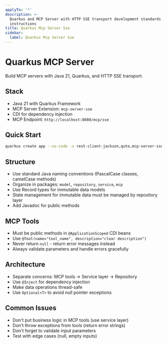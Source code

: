 ```yaml
---
applyTo: '*'
description: >-
  Quarkus and MCP Server with HTTP SSE transport development standards and
  instructions
title: Quarkus Mcp Server Sse
sidebar:
  label: Quarkus Mcp Server Sse
---
```

# Quarkus MCP Server

Build MCP servers with Java 21, Quarkus, and HTTP SSE transport.

## Stack

- Java 21 with Quarkus Framework
- MCP Server Extension: `mcp-server-sse`
- CDI for dependency injection
- MCP Endpoint: `http://localhost:8080/mcp/sse`

## Quick Start

```bash
quarkus create app --no-code -x rest-client-jackson,qute,mcp-server-sse your-domain-mcp-server
```

## Structure

- Use standard Java naming conventions (PascalCase classes, camelCase methods)
- Organize in packages: `model`, `repository`, `service`, `mcp`
- Use Record types for immutable data models
- State management for immutable data must be managed by repository layer
- Add Javadoc for public methods

## MCP Tools

- Must be public methods in `@ApplicationScoped` CDI beans
- Use `@Tool(name="tool_name", description="clear description")`
- Never return `null` - return error messages instead
- Always validate parameters and handle errors gracefully

## Architecture

- Separate concerns: MCP tools → Service layer → Repository
- Use `@Inject` for dependency injection
- Make data operations thread-safe
- Use `Optional<T>` to avoid null pointer exceptions

## Common Issues

- Don't put business logic in MCP tools (use service layer)
- Don't throw exceptions from tools (return error strings)
- Don't forget to validate input parameters
- Test with edge cases (null, empty inputs)
